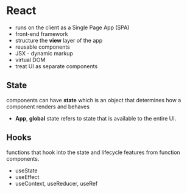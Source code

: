 #  React

- runs on the client as a Single Page App (SPA)
- front-end framework
- structure the **view** layer of the app
- reusable components
- JSX - dynamic markup
- virtual DOM
- treat UI as separate components

## State

components can have **state** which is an object that determines how a component renders and behaves

- **App**, **global** state refers to state that is available to the entire UI.

## Hooks

functions that hook into the state and lifecycle features from function components.

- useState
- useEffect
- useContext, useReducer, useRef